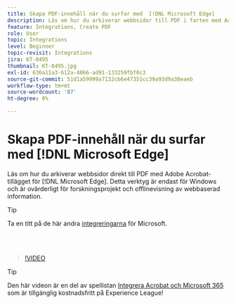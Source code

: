 ```yaml
---
title: Skapa PDF-innehåll när du surfar med  [!DNL Microsoft Edge]
description: Läs om hur du arkiverar webbsidor till PDF i farten med Adobe Acrobat-tillägget för  [!DNL Microsoft Edge]
feature: Integrations, Create PDF
role: User
topic: Integrations
level: Beginner
topic-revisit: Integrations
jira: KT-8495
thumbnail: KT-8495.jpg
exl-id: 636a11a3-612a-4066-ad91-133259fbf0c3
source-git-commit: 51d1a59999a7132cb6e47351cc39a93d9a38eaeb
workflow-type: tm+mt
source-wordcount: '87'
ht-degree: 0%

---
```


# Skapa PDF-innehåll när du surfar med [!DNL Microsoft Edge]

Läs om hur du arkiverar webbsidor direkt till PDF med Adobe Acrobat-tillägget för [!DNL Microsoft Edge]. Detta verktyg är endast för Windows och är ovärderligt för forskningsprojekt och offlinevisning av webbaserad information.

>[!TIP]
>
>Ta en titt på de här andra [integreringarna](../integrate/integrate-overview.md#microsoft) för Microsoft.

<br> 

>[!VIDEO](https://video.tv.adobe.com/v/337248?quality=12&learn=on&hidetitle=true)

>[!TIP]
>
>Den här videon är en del av spellistan [Integrera Acrobat och Microsoft 365](https://experienceleague.adobe.com/en/playlists/acrobat-integrate-microsoft-365) som är tillgänglig kostnadsfritt på Experience League!
